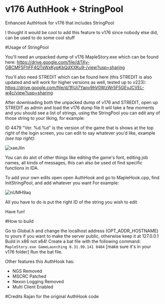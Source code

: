 # v176 AuthHook + StringPool
Enhanced AuthHook for v176 that includes StringPool


I thought it would be cool to add this feature to v176 since nobody else did, can be used to do some cool stuff

#Usage of StringPool


You'll need an unpacked dump of v176 MapleStory.exe which can be found here:
https://drive.google.com/file/d/1Xy-GBCMF5FhFF4QTsWxKypKbQdXXKu9-/view?usp=sharing


You'll also need STREDIT which can be found here (this STREDIT is also updated and will work for higher versions as well, tested up to v223):
https://drive.google.com/file/d/1fiUi7Yapv9hV0WzWr5F5GEyJCVEL-w4c/view?usp=sharing

After downloading both the unpacked dump of v176 and STREDIT, open up STREDIT as admin and load the v176 dump file
It will take a few moments and you should see a list of strings, using the StringPool you can edit any of those string to your liking, for example:

ID 4479 "Ver. %d.%d" is the version of the game that is shows at the top right of the login screen, you can edit to say whatever you'd like, example *(see top right)*:

![xaeJIin](https://user-images.githubusercontent.com/72038114/126041350-5a3e086b-915b-4f8c-a240-d5da36ee3303.png)

You can do alot of other things like editing the game's font, editing job names, all kinds of messages, this can also be used ot find specific functions in IDA.

To add your own edits open open AuthHook and go to MapleHook.cpp, find InitStringPool, and add whatever you want
For example:

![nUMH9aq](https://user-images.githubusercontent.com/72038114/126041522-a63aee2c-d9c9-40ac-b838-3dfb0620f207.png)



All you have to do is put the right ID of the string you wish to edit

Have fun!



#How to build


Go to Global.h and change the localhost address (OPT_ADDR_HOSTNAME) to yours if you want to make the server public, otherwise keep it at 127.0.0.1
Build in x86 not x64!
Create a bat file with the following command: `MapleStory.exe GameLaunching 8.31.99.141 8484` [make sure it's in your v176 folder]
Run the bat file.

Other features this AuthHook has:

- NGS Removed
- MSCRC Patched
- Nexon Logging Removed
- Multi Client Enabled


#Credits
Rajan for the original AuthHook code
